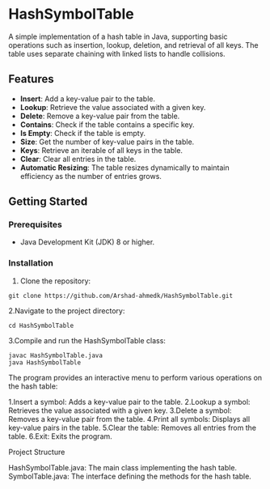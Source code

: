 # HashSymbolTable

A simple implementation of a hash table in Java, supporting basic operations such as insertion, lookup, deletion, and retrieval of all keys. The table uses separate chaining with linked lists to handle collisions.

## Features

- **Insert**: Add a key-value pair to the table.
- **Lookup**: Retrieve the value associated with a given key.
- **Delete**: Remove a key-value pair from the table.
- **Contains**: Check if the table contains a specific key.
- **Is Empty**: Check if the table is empty.
- **Size**: Get the number of key-value pairs in the table.
- **Keys**: Retrieve an iterable of all keys in the table.
- **Clear**: Clear all entries in the table.
- **Automatic Resizing**: The table resizes dynamically to maintain efficiency as the number of entries grows.

## Getting Started

### Prerequisites

- Java Development Kit (JDK) 8 or higher.

### Installation

1. Clone the repository:
```
git clone https://github.com/Arshad-ahmedk/HashSymbolTable.git
```
2.Navigate to the project directory:
```
cd HashSymbolTable
```
3.Compile and run the HashSymbolTable class:
```
javac HashSymbolTable.java
java HashSymbolTable
```
The program provides an interactive menu to perform various operations on the hash table:

1.Insert a symbol: Adds a key-value pair to the table.
2.Lookup a symbol: Retrieves the value associated with a given key.
3.Delete a symbol: Removes a key-value pair from the table.
4.Print all symbols: Displays all key-value pairs in the table.
5.Clear the table: Removes all entries from the table.
6.Exit: Exits the program.

Project Structure

HashSymbolTable.java: The main class implementing the hash table.
SymbolTable.java: The interface defining the methods for the hash table.
